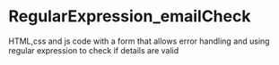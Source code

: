 # RegularExpression_emailCheck
HTML,css and js code with a form that allows error handling and using regular expression to check if details are valid
